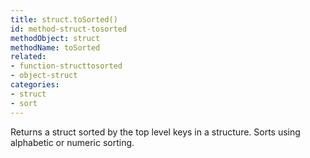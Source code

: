 ```yaml
---
title: struct.toSorted()
id: method-struct-tosorted
methodObject: struct
methodName: toSorted
related:
- function-structtosorted
- object-struct
categories:
- struct
- sort
---
```


Returns a struct sorted by the top level keys in a structure.
Sorts using alphabetic or numeric sorting.